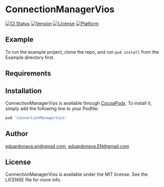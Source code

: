 # ConnectionManagerVios

[![CI Status](https://img.shields.io/travis/eduardonava.en@gmail.com/ConnectionManagerVios.svg?style=flat)](https://travis-ci.org/eduardonava.en@gmail.com/ConnectionManagerVios)
[![Version](https://img.shields.io/cocoapods/v/ConnectionManagerVios.svg?style=flat)](https://cocoapods.org/pods/ConnectionManagerVios)
[![License](https://img.shields.io/cocoapods/l/ConnectionManagerVios.svg?style=flat)](https://cocoapods.org/pods/ConnectionManagerVios)
[![Platform](https://img.shields.io/cocoapods/p/ConnectionManagerVios.svg?style=flat)](https://cocoapods.org/pods/ConnectionManagerVios)

## Example

To run the example project, clone the repo, and run `pod install` from the Example directory first.

## Requirements

## Installation

ConnectionManagerVios is available through [CocoaPods](https://cocoapods.org). To install
it, simply add the following line to your Podfile:

```ruby
pod 'ConnectionManagerVios'
```

## Author

eduardonava.en@gmail.com, eduardonava.EN@gmail.com

## License

ConnectionManagerVios is available under the MIT license. See the LICENSE file for more info.
